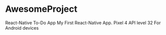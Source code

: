 # AwesomeProject
React-Native To-Do App
My First React-Native App.
Pixel 4 API level 32 For Android devices
